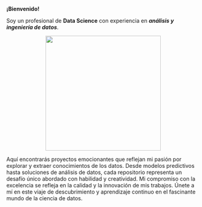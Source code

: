 **¡Bienvenido!**

Soy un profesional de **Data Science** con experiencia en ***análisis y ingeniería de datos***.

<p align='center'>
<img src="https://static.lajornadaestadodemexico.com/wp-content/uploads/2022/08/Siniestros-viales.jpg"  height=300>
<p>
  
Aquí encontrarás proyectos emocionantes que reflejan mi pasión por explorar y extraer conocimientos de los datos. 
Desde modelos predictivos hasta soluciones de análisis de datos, cada repositorio representa un desafío único abordado con habilidad y creatividad. 
Mi compromiso con la excelencia se refleja en la calidad y la innovación de mis trabajos. Únete a mí en este viaje de descubrimiento y aprendizaje continuo en el fascinante mundo de la ciencia de datos.
